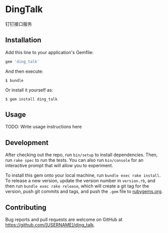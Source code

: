# DingTalk

钉钉接口服务

## Installation

Add this line to your application's Gemfile:

```ruby
gem 'ding_talk'
```

And then execute:

    $ bundle

Or install it yourself as:

    $ gem install ding_talk

## Usage

TODO: Write usage instructions here

## Development

After checking out the repo, run `bin/setup` to install dependencies. Then, run `rake spec` to run the tests. You can also run `bin/console` for an interactive prompt that will allow you to experiment.

To install this gem onto your local machine, run `bundle exec rake install`. To release a new version, update the version number in `version.rb`, and then run `bundle exec rake release`, which will create a git tag for the version, push git commits and tags, and push the `.gem` file to [rubygems.org](https://rubygems.org).

## Contributing

Bug reports and pull requests are welcome on GitHub at https://github.com/[USERNAME]/ding_talk.
